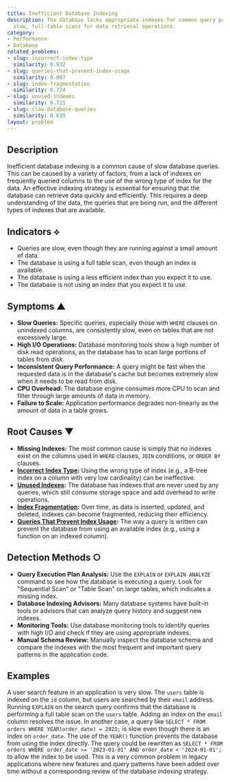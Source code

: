 ```yaml
---
title: Inefficient Database Indexing
description: The database lacks appropriate indexes for common query patterns, forcing
  slow, full-table scans for data retrieval operations.
category:
- Performance
- Database
related_problems:
- slug: incorrect-index-type
  similarity: 0.932
- slug: queries-that-prevent-index-usage
  similarity: 0.887
- slug: index-fragmentation
  similarity: 0.724
- slug: unused-indexes
  similarity: 0.715
- slug: slow-database-queries
  similarity: 0.639
layout: problem
---
```


## Description
Inefficient database indexing is a common cause of slow database queries. This can be caused by a variety of factors, from a lack of indexes on frequently queried columns to the use of the wrong type of index for the data. An effective indexing strategy is essential for ensuring that the database can retrieve data quickly and efficiently. This requires a deep understanding of the data, the queries that are being run, and the different types of indexes that are available.

## Indicators ⟡
- Queries are slow, even though they are running against a small amount of data.
- The database is using a full table scan, even though an index is available.
- The database is using a less efficient index than you expect it to use.
- The database is not using an index that you expect it to use.

## Symptoms ▲

- **Slow Queries:** Specific queries, especially those with `WHERE` clauses on unindexed columns, are consistently slow, even on tables that are not excessively large.
- **High I/O Operations:** Database monitoring tools show a high number of disk read operations, as the database has to scan large portions of tables from disk.
- **Inconsistent Query Performance:** A query might be fast when the requested data is in the database's cache but becomes extremely slow when it needs to be read from disk.
- **CPU Overhead:** The database engine consumes more CPU to scan and filter through large amounts of data in memory.
- **Failure to Scale:** Application performance degrades non-linearly as the amount of data in a table grows.

## Root Causes ▼

- **Missing Indexes:** The most common cause is simply that no indexes exist on the columns used in `WHERE` clauses, `JOIN` conditions, or `ORDER BY` clauses.
- **[Incorrect Index Type](incorrect-index-type.md):** Using the wrong type of index (e.g., a B-tree index on a column with very low cardinality) can be ineffective.
- **[Unused Indexes](unused-indexes.md):** The database has indexes that are never used by any queries, which still consume storage space and add overhead to write operations.
- **[Index Fragmentation](index-fragmentation.md):** Over time, as data is inserted, updated, and deleted, indexes can become fragmented, reducing their efficiency.
- **[Queries That Prevent Index Usage](queries-that-prevent-index-usage.md):** The way a query is written can prevent the database from using an available index (e.g., using a function on an indexed column).

## Detection Methods ○

- **Query Execution Plan Analysis:** Use the `EXPLAIN` or `EXPLAIN ANALYZE` command to see how the database is executing a query. Look for "Sequential Scan" or "Table Scan" on large tables, which indicates a missing index.
- **Database Indexing Advisors:** Many database systems have built-in tools or advisors that can analyze query history and suggest new indexes.
- **Monitoring Tools:** Use database monitoring tools to identify queries with high I/O and check if they are using appropriate indexes.
- **Manual Schema Review:** Manually inspect the database schema and compare the indexes with the most frequent and important query patterns in the application code.

## Examples
A user search feature in an application is very slow. The `users` table is indexed on the `id` column, but users are searched by their `email` address. Running `EXPLAIN` on the search query confirms that the database is performing a full table scan on the `users` table. Adding an index on the `email` column resolves the issue. In another case, a query like `SELECT * FROM orders WHERE YEAR(order_date) = 2023;` is slow even though there is an index on `order_date`. The use of the `YEAR()` function prevents the database from using the index directly. The query could be rewritten as `SELECT * FROM orders WHERE order_date >= '2023-01-01' AND order_date < '2024-01-01';` to allow the index to be used. This is a very common problem in legacy applications where new features and query patterns have been added over time without a corresponding review of the database indexing strategy.